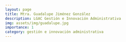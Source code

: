 ```yaml
---
layout: page
title: Mtra. Guadalupe Jiménez González  
description: LGAC Gestión e Innovación Administrativa
img: assets/img/guadalupe.jpg
importance: 1
category: gestión e innovación administrativa
---
```


